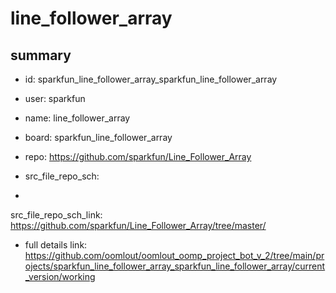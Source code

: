 # line_follower_array
 
## summary 
* id: sparkfun_line_follower_array_sparkfun_line_follower_array
* user: sparkfun
* name: line_follower_array
* board: sparkfun_line_follower_array
* repo: https://github.com/sparkfun/Line_Follower_Array



* src_file_repo_sch: 
*
 src_file_repo_sch_link: https://github.com/sparkfun/Line_Follower_Array/tree/master/
* full details link: https://github.com/oomlout/oomlout_oomp_project_bot_v_2/tree/main/projects/sparkfun_line_follower_array_sparkfun_line_follower_array/current_version/working  






